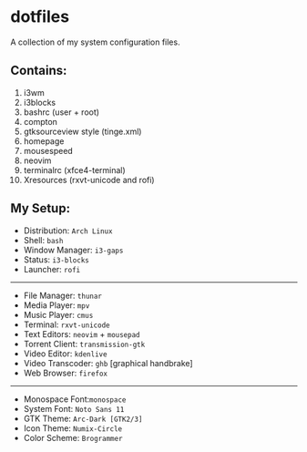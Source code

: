 # dotfiles
A collection of my system configuration files.



## Contains:
1. i3wm
2. i3blocks
3. bashrc (user + root)
4. compton
5. gtksourceview style (tinge.xml)
5. homepage
5. mousespeed
6. neovim
7. terminalrc (xfce4-terminal)
9. Xresources (rxvt-unicode and rofi)



## My Setup:

- Distribution: `Arch Linux`
- Shell: `bash`
- Window Manager: `i3-gaps`
- Status: `i3-blocks`
- Launcher: `rofi`

___

- File Manager: `thunar`
- Media Player: `mpv`
- Music Player: `cmus`
- Terminal: `rxvt-unicode`
- Text Editors: `neovim` + `mousepad`
- Torrent Client: `transmission-gtk`
- Video Editor: `kdenlive`
- Video Transcoder: `ghb` [graphical handbrake]
- Web Browser: `firefox`

___

- Monospace Font:`monospace`
- System Font: `Noto Sans 11`
- GTK Theme: `Arc-Dark [GTK2/3]`
- Icon Theme: `Numix-Circle`
- Color Scheme: `Brogrammer`

